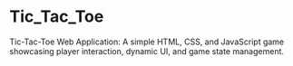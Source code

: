 # Tic_Tac_Toe
Tic-Tac-Toe Web Application: A simple HTML, CSS, and JavaScript game showcasing player interaction, dynamic UI, and game state management.
